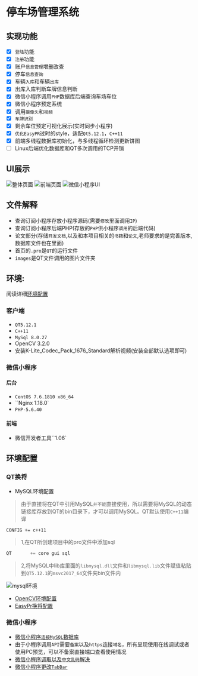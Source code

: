 # 停车场管理系统
## 实现功能

- [x] `登陆`功能
- [x] `注册`功能
- [x] 账户`信息管理`增删改查
- [x] 停车`信息查询`
- [x] 车辆`入库`和车辆`出库`
- [x] 出库入库判断车牌信息判断
- [x] 微信小程序调用`PHP`数据库后端查询车场车位
- [x] 微信小程序预定系统
- [x] 调用`摄像头`和`视频`
- [x] `车牌识别`
- [x] 剩余车位预定可视化展示(实时同步小程序)
- [x]  `优化EasyPR`过时的style，适配`Qt5.12.1`，`C++11`
- [x] 前端多线程数据库初始化，与多线程循环检测更新饼图
- [ ] Linux后端优化数据库和QT多次调用的TCP开销

## UI展示
![整体页面](https://i.imgtg.com/2023/04/14/86qAB.png "整体页面")
![前端页面](https://i.imgtg.com/2023/04/13/8RJGj.jpg "QT前端页面")
![微信小程序UI](https://i.imgtg.com/2023/04/13/8RysX.jpg "微信小程序UI")

## 文件解释
* 查询订阅小程序存放小程序源码(需要`修改`里面调用`IP`)
* 查询订阅小程序后端PHP(存放的`PHP`供小程序`调用`的后端代码)
* 论文部分(存储`开发文档`,以及和本项目相关的`书籍`和`论文`,老师要求的是完善版本,数据库文件也在里面)
* 首页的`.pro`是`QT`的运行文件
* `images`是QT文件调用的图片文件夹
## 环境:

阅读详细[环境配置](./environment.md)

### 客户端

* `QT5.12.1`
* `C++11`
* `MySql 8.0.27`
* OpenCV 3.2.0
* 安装K-Lite_Codec_Pack_1676_Standard解析视频\(安装全部默认选项即可)

### 微信小程序
#### 后台

* `CentOS 7.6.1810 x86_64`
* ``Nginx 1.18.0`
* `PHP-5.6.40`

#### 前端

* 微信开发者工具``1.06`

## 环境配置
### QT换将
* MySQL环境配置
> ​	由于直接将在QT中引用MySQL`并不能`直接使用，所以需要将MySQL的动态链接库存放到QT的bin目录下，才可以调用MySQL。QT默认使用`C++11`编译

```
CONFIG += c++11
```

> 1,在QT所创建项目中的pro文件中添加sql

```sql
QT       += core gui sql
```
> 2,将MySQL中lib库里面的`libmysql.dll`文件和`libmysql.lib`文件赋值粘贴到`QT5.12.1`的`msvc2017_64`文件夹bin文件内

![mysql环境](https://i.imgtg.com/2023/04/04/22u3S.png "mysql环境")

* [OpenCV环境配置](https://blog.csdn.net/Mr_robot_strange/article/details/110677323 "openCV环境配置")
* [EasyPr换将配置](https://www.jianshu.com/p/22617e584f28 "easyPR环境配置")



### 微信小程序

* [微信小程序`连接MySQL`数据库](https://blog.csdn.net/qq_37666407/article/details/126025101)
* 由于小程序调用`API`需要`备案`以及`https`连接`域名`，所有呈现使用在线调试或者使用PC预览，可以不备案直接端口查看使用情况
* [微信小程序调取以及`中文乱码`解决](https://blog.csdn.net/weixin_45925755/article/details/130118621)
* [微信小程序更改`TabBar`](https://blog.csdn.net/SoulNone/article/details/127933751)

